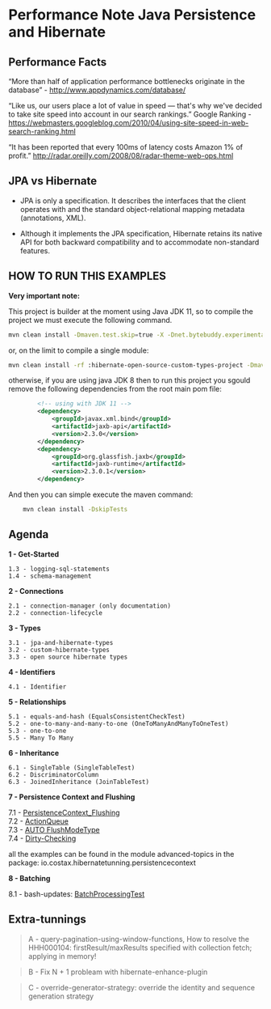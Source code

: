 # Performance Note Java Persistence and Hibernate

## Performance Facts

“More than half of application performance bottlenecks originate in the database” - http://www.appdynamics.com/database/


“Like us, our users place a lot of value in speed — that's why we've decided to take site speed into account in our search rankings.”
Google Ranking - https://webmasters.googleblog.com/2010/04/using-site-speed-in-web-search-ranking.html


“It has been reported that every 100ms of latency costs Amazon 1% of profit.”
http://radar.oreilly.com/2008/08/radar-theme-web-ops.html

## JPA vs Hibernate

* JPA is only a specification. It describes the interfaces that the client operates with and the standard object-relational mapping metadata (annotations, XML).

* Although it implements the JPA specification, Hibernate retains its native API for both backward compatibility and to accommodate non-standard features.




## HOW TO RUN THIS EXAMPLES



**Very important note:**

This project is builder at the moment using Java JDK  11, so to compile the project we must execute the following command.

```bash
mvn clean install -Dmaven.test.skip=true -X -Dnet.bytebuddy.experimental=true
```

or, on the limit to compile a single module: 

```bash
mvn clean install -rf :hibernate-open-source-custom-types-project -Dmaven.test.skip=true -X -Dnet.bytebuddy.experimental=true
```

otherwise, if you are using java JDK 8 then to run this project you sgould remove the following dependencies from the root main pom file:

```xml
        <!-- using with JDK 11 -->
        <dependency>
            <groupId>javax.xml.bind</groupId>
            <artifactId>jaxb-api</artifactId>
            <version>2.3.0</version>
        </dependency>
        <dependency>
            <groupId>org.glassfish.jaxb</groupId>
            <artifactId>jaxb-runtime</artifactId>
            <version>2.3.0.1</version>
        </dependency>
``` 

And then you can simple execute the maven command:

```bash
    mvn clean install -DskipTests
```


## Agenda

**1 - Get-Started**

    1.3 - logging-sql-statements
    1.4 - schema-management
    
**2 - Connections**    

    2.1 - connection-manager (only documentation)
    2.2 - connection-lifecycle
    
**3 - Types**
    
    3.1 - jpa-and-hibernate-types
    3.2 - custom-hibernate-types
    3.3 - open source hibernate types

**4 - Identifiers**

    4.1 - Identifier 

**5 - Relationships**    
    
    5.1 - equals-and-hash (EqualsConsistentCheckTest)
    5.2 - one-to-many-and-many-to-one (OneToManyAndManyToOneTest)
    5.3 - one-to-one
    5.5 - Many To Many
    
**6 - Inheritance**     
    
    6.1 - SingleTable (SingleTableTest)
    6.2 - DiscriminatorColumn
    6.3 - JoinedInheritance (JoinTableTest)
    
       
**7 - Persistence Context and Flushing** 

7.1 - [PersistenceContext_Flushing](docs/7-Persistence-Context/7.0-PersistenceContext.md)  
7.2 - [ActionQueue](docs/7-Persistence-Context/7.1-ActionQueue.md)  
7.3 - [AUTO FlushModeType](docs/7-Persistence-Context/7.2-AUTO-FlushModeType.md)  
7.4 - [Dirty-Checking](docs/7-Persistence-Context/7.3-Persistence-context-dirty-check.md)  
    
all the examples can be found in the module advanced-topics in the package: io.costax.hibernatetunning.persistencecontext


**8 - Batching**

8.1 - bash-updates: [BatchProcessingTest](advanced-topics/src/test/java/io/costax/hibernatetunning/persistencecontext/BatchProcessingTest.java)

## Extra-tunnings
    
> A - query-pagination-using-window-functions, How to resolve the HHH000104: firstResult/maxResults specified with collection fetch; applying in memory!     

> B - Fix N + 1 probleam with  hibernate-enhance-plugin  

> C - override-generator-strategy: override the identity and sequence generation strategy
